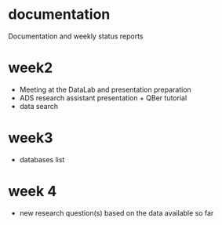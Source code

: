 # documentation
Documentation and weekly status reports 


# week2

- Meeting at the DataLab and presentation preparation
- ADS research assistant presentation + QBer tutorial
- data search

# week3

- databases list

# week 4

- new research question(s) based on the data available so far
